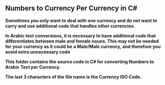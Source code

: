 ## Numbers to Currency Per Currency in C#

**Sometimes you only want to deal with one currency and do not want to carry and use additional code that handles other currencies.**

**In Arabic text conversions, it is necessary to have additional code that differentiates between male and female nouns. This may not be needed for your currency as it could be a Male/Male currency, and therefore you avoid extra unnecessary code**

**This folder contains the source code in C# for converting Numbers to Arabic Text per Currency.**

**The last 3 characters of the file name is the Currency ISO Code.**

